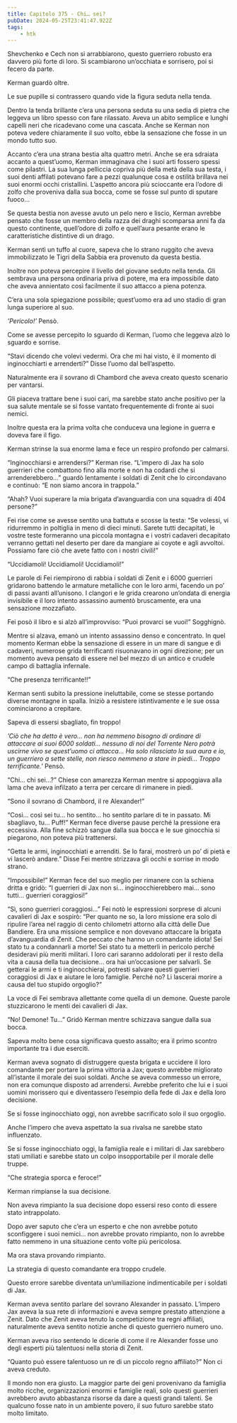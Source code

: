 ```yaml
---
title: Capitolo 375 - Chi… sei?
pubDate: 2024-05-25T23:41:47.922Z
tags:
    - htk
---
```


Shevchenko e Cech non si arrabbiarono, questo guerriero robusto era davvero più forte di loro. Si scambiarono un’occhiata e sorrisero, poi si fecero da parte.

Kerman guardò oltre.

Le sue pupille si contrassero quando vide la figura seduta nella tenda.

Dentro la tenda brillante c’era una persona seduta su una sedia di pietra che leggeva un libro spesso con fare rilassato. Aveva un abito semplice e lunghi capelli neri che ricadevano come una cascata. Anche se Kerman non poteva vedere chiaramente il suo volto, ebbe la sensazione che fosse in un mondo tutto suo.

Accanto c’era una strana bestia alta quattro metri. Anche se era sdraiata accanto a quest’uomo, Kerman immaginava che i suoi arti fossero spessi come pilastri. La sua lunga pelliccia copriva più della metà della sua testa, i suoi denti affilati potevano fare a pezzi qualunque cosa e ostilità brillava nei suoi enormi occhi cristallini. L’aspetto ancora più scioccante era l’odore di zolfo che proveniva dalla sua bocca, come se fosse sul punto di sputare fuoco…

Se questa bestia non avesse avuto un pelo nero e liscio, Kerman avrebbe pensato che fosse un membro della razza dei draghi scomparsa anni fa da questo continente, quell’odore di zolfo e quell’aura pesante erano le caratteristiche distintive di un drago.

Kerman sentì un tuffo al cuore, sapeva che lo strano ruggito che aveva immobilizzato le Tigri della Sabbia era provenuto da questa bestia.

Inoltre non poteva percepire il livello del giovane seduto nella tenda. Gli sembrava una persona ordinaria priva di potere, ma era impossibile dato che aveva annientato così facilmente il suo attacco a piena potenza.

C’era una sola spiegazione possibile; quest’uomo era ad uno stadio di gran lunga superiore al suo.

<em>’Pericolo!’</em> Pensò.

Come se avesse percepito lo sguardo di Kerman, l’uomo che leggeva alzò lo sguardo e sorrise.

“Stavi dicendo che volevi vedermi. Ora che mi hai visto, è il momento di inginocchiarti e arrenderti?” Disse l’uomo dal bell’aspetto.

Naturalmente era il sovrano di Chambord che aveva creato questo scenario per vantarsi.

Gli piaceva trattare bene i suoi cari, ma sarebbe stato anche positivo per la sua salute mentale se si fosse vantato frequentemente di fronte ai suoi nemici.

Inoltre questa era la prima volta che conduceva una legione in guerra e doveva fare il figo.

Kerman strinse la sua enorme lama e fece un respiro profondo per calmarsi.

“Inginocchiarsi e arrendersi?” Kerman rise. “L’impero di Jax ha solo guerrieri che combattono fino alla morte e non ha codardi che si arrenderebbero…” guardò lentamente i soldati di Zenit che lo circondavano e continuò: “E non siamo ancora in trappola.”

“Ahah? Vuoi superare la mia brigata d’avanguardia con una squadra di 404 persone?”

Fei rise come se avesse sentito una battuta e scosse la testa: “Se volessi, vi ridurremmo in poltiglia in meno di dieci minuti. Sarete tutti decapitati, le vostre teste formeranno una piccola montagna e i vostri cadaveri decapitato verranno gettati nel deserto per dare da mangiare ai coyote e agli avvoltoi. Possiamo fare ciò che avete fatto con i nostri civili!”

“Uccidiamoli! Uccidiamoli! Uccidiamoli!”

Le parole di Fei riempirono di rabbia i soldati di Zenit e i 6000 guerrieri gridarono battendo le armature metalliche con le loro armi, facendo un po’ di passi avanti all’unisono. I clangori e le grida crearono un’ondata di energia invisibile e il loro intento assassino aumentò bruscamente, era una sensazione mozzafiato.

Fei posò il libro e si alzò all’improvviso: “Puoi provarci se vuoi!” Sogghignò.

Mentre si alzava, emanò un intento assassino denso e concentrato. In quel momento Kerman ebbe la sensazione di essere in un mare di sangue e di cadaveri, numerose grida terrificanti risuonavano in ogni direzione; per un momento aveva pensato di essere nel bel mezzo di un antico e crudele campo di battaglia infernale.

“Che presenza terrificante!!”

Kerman sentì subito la pressione ineluttabile, come se stesse portando diverse montagne in spalla. Iniziò a resistere istintivamente e le sue ossa cominciarono a crepitare.

Sapeva di essersi sbagliato, fin troppo!

<em>’Ciò che ha detto è vero… non ha nemmeno bisogno di ordinare di attaccare ai suoi 6000 soldati… nessuno di noi del Torrente Nero potrà uscirne vivo se quest’uomo ci attacca… Ha solo rilasciato la sua aura e io, un guerriero a sette stelle, non riesco nemmeno a stare in piedi… Troppo terrificante.’</em> Pensò.

“Chi… chi sei…?” Chiese con amarezza Kerman mentre si appoggiava alla lama che aveva infilzato a terra per cercare di rimanere in piedi.

“Sono il sovrano di Chambord, il re Alexander!”

“Così… così sei tu… ho sentito… ho sentito parlare di te in passato. Mi sbagliavo, tu… Puff!” Kerman fece diverse pause perché la pressione era eccessiva. Alla fine schizzò sangue dalla sua bocca e le sue ginocchia si piegarono, non poteva più trattenersi.

“Getta le armi, inginocchiati e arrenditi. Se lo farai, mostrerò un po’ di pietà e vi lascerò andare.” Disse Fei mentre strizzava gli occhi e sorrise in modo strano.

“Impossibile!” Kerman fece del suo meglio per rimanere con la schiena dritta e gridò: “I guerrieri di Jax non si… inginocchierebbero mai… sono tutti… guerrieri coraggiosi!”

“Sì, sono guerrieri coraggiosi…” Fei notò le espressioni sorprese di alcuni cavalieri di Jax e sospirò: “Per quanto ne so, la loro missione era solo di ripulire l’area nel raggio di cento chilometri attorno alla città delle Due Bandiere. Era una missione semplice e non dovevano attaccare la brigata d’avanguardia di Zenit. Che peccato che hanno un comandante idiota! Sei stato tu a condannarli a morte! Sei stato tu a metterli in pericolo perché desideravi più meriti militari. I loro cari saranno addolorati per il resto della vita a causa della tua decisione… ora hai un’occasione per salvarli. Se getterai le armi e ti inginocchierai, potresti salvare questi guerrieri coraggiosi di Jax e aiutare le loro famiglie. Perché no? Li lascerai morire a causa del tuo stupido orgoglio?”

La voce di Fei sembrava allettante come quella di un demone. Queste parole stuzzicarono le menti dei cavalieri di Jax.

“No! Demone! Tu…” Gridò Kerman mentre schizzava sangue dalla sua bocca.

Sapeva molto bene cosa significava questo assalto; era il primo scontro importante tra i due eserciti.

Kerman aveva sognato di distruggere questa brigata e uccidere il loro comandante per portare la prima vittoria a Jax; questo avrebbe migliorato all’istante il morale dei suoi soldati. Anche se aveva commesso un errore, non era comunque disposto ad arrendersi. Avrebbe preferito che lui e i suoi uomini morissero qui e diventassero l’esempio della fede di Jax e della loro decisione.

Se si fosse inginocchiato oggi, non avrebbe sacrificato solo il suo orgoglio.

Anche l’impero che aveva aspettato la sua rivalsa ne sarebbe stato influenzato.

Se si fosse inginocchiato oggi, la famiglia reale e i militari di Jax sarebbero stati umiliati e sarebbe stato un colpo insopportabile per il morale delle truppe.

“Che strategia sporca e feroce!”

Kerman rimpianse la sua decisione.

Non aveva rimpianto la sua decisione dopo essersi reso conto di essere stato intrappolato.

Dopo aver saputo che c’era un esperto e che non avrebbe potuto sconfiggere i suoi nemici… non avrebbe provato rimpianto, non lo avrebbe fatto nemmeno in una situazione cento volte più pericolosa.

Ma ora stava provando rimpianto.

La strategia di questo comandante era troppo crudele.

Questo errore sarebbe diventata un’umiliazione indimenticabile per i soldati di Jax.

Kerman aveva sentito parlare del sovrano Alexander in passato. L’impero Jax aveva la sua rete di informazioni e aveva sempre prestato attenzione a Zenit. Dato che Zenit aveva tenuto la competizione tra regni affiliati, naturalmente aveva sentito notizie anche di questo guerriero numero uno.

Kerman aveva riso sentendo le dicerie di come il re Alexander fosse uno degli esperti più talentuosi nella storia di Zenit.

“Quanto può essere talentuoso un re di un piccolo regno affiliato?” Non ci aveva creduto.

Il mondo non era giusto. La maggior parte dei geni provenivano da famiglia molto ricche, organizzazioni enormi e famiglie reali, solo questi guerrieri avrebbero avuto abbastanza risorse da dare a questi grandi talenti. Se qualcuno fosse nato in un ambiente povero, il suo futuro sarebbe stato molto limitato.



